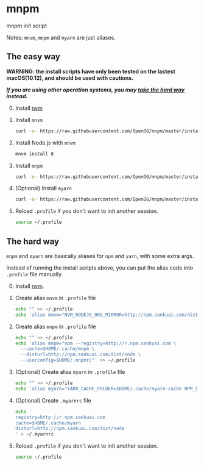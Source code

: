 # mnpm

mnpm init script

Notes: `mnvm`, `mnpm` and `myarn` are just aliases.

## The easy way

**WARNING: the install scripts have only been tested on the lastest macOS(10.12), and should be used with cautions.**

**_If you are using other operation systems, you may [take the hard way](#the-hard-way) instead._**

0. Install [nvm](https://github.com/creationix/nvm)
0. Install `mnvm`

    ```bash
    curl -o- https://raw.githubusercontent.com/OpenGG/mnpm/master/install-mnvm.sh | bash
    ```

0. Install Node.js with `mnvm`

    ```bash
    mnvm install 8
    ```

0. Install `mnpm`

    ```bash
    curl -o- https://raw.githubusercontent.com/OpenGG/mnpm/master/install.sh | bash
    ```

0. (Optional) Install `myarn`

    ```bash
    curl -o- https://raw.githubusercontent.com/OpenGG/mnpm/master/install-myarn.sh | bash
    ```
0. Reload `.profile` if you don't want to init another session.
    ```bash
    source ~/.profile
    ```

## The hard way

`mnpm` and `myarn` are basically aliases for `npm` and `yarn`, with some extra args.

Instead of running the install scripts above, you can put the alias code into `.profile` file manually.


0. Install [nvm](https://github.com/creationix/nvm).
0. Create alias `mnvm` in `.profile` file

    ```bash
    echo "" >> ~/.profile
    echo 'alias mnvm="NVM_NODEJS_ORG_MIRROR=http://npm.sankuai.com/dist/node NVM_IOJS_ORG_MIRROR=http://npm.sankuai.com/dist/iojs nvm"' >> ~/.profile
    ```

0. Create alias `mnpm` in `.profile` file

    ```bash
    echo "" >> ~/.profile
    echo 'alias mnpm="npm --registry=http://r.npm.sankuai.com \
      --cache=$HOME/.cache/mnpm \
      --disturl=http://npm.sankuai.com/dist/node \
      --userconfig=$HOME/.mnpmrc"' >> ~/.profile
    ```

0. (Optional) Create alias `myarn` in `.profile` file

    ```bash
    echo "" >> ~/.profile
    echo 'alias myarn="YARN_CACHE_FOLDER=$HOME/.cache/myarn-cache NPM_CONFIG_USERCONFIG=$HOME/.myarnrc yarn"' >> ~/.profile
    ```

0. (Optional) Create `.myarnrc` file

    ```bash
    echo '
    registry=http://r.npm.sankuai.com
    cache=$HOME/.cache/myarn
    disturl=http://npm.sankuai.com/dist/node
    ' > ~/.myarnrc
    ```

0. Reload `.profile` if you don't want to init another session.
    ```bash
    source ~/.profile
    ```

